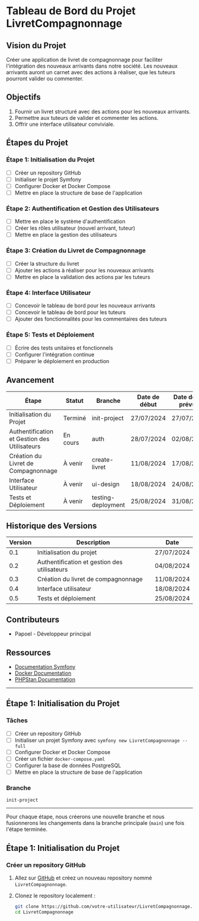 # Tableau de Bord du Projet LivretCompagnonnage

## Vision du Projet
Créer une application de livret de compagnonnage pour faciliter l'intégration des nouveaux arrivants dans notre société. Les nouveaux arrivants auront un carnet avec des actions à réaliser, que les tuteurs pourront valider ou commenter.

## Objectifs
1. Fournir un livret structuré avec des actions pour les nouveaux arrivants.
2. Permettre aux tuteurs de valider et commenter les actions.
3. Offrir une interface utilisateur conviviale.

## Étapes du Projet

### Étape 1: Initialisation du Projet
- [ ] Créer un repository GitHub
- [ ] Initialiser le projet Symfony
- [ ] Configurer Docker et Docker Compose
- [ ] Mettre en place la structure de base de l'application

### Étape 2: Authentification et Gestion des Utilisateurs
- [ ] Mettre en place le système d'authentification
- [ ] Créer les rôles utilisateur (nouvel arrivant, tuteur)
- [ ] Mettre en place la gestion des utilisateurs

### Étape 3: Création du Livret de Compagnonnage
- [ ] Créer la structure du livret
- [ ] Ajouter les actions à réaliser pour les nouveaux arrivants
- [ ] Mettre en place la validation des actions par les tuteurs

### Étape 4: Interface Utilisateur
- [ ] Concevoir le tableau de bord pour les nouveaux arrivants
- [ ] Concevoir le tableau de bord pour les tuteurs
- [ ] Ajouter des fonctionnalités pour les commentaires des tuteurs

### Étape 5: Tests et Déploiement
- [ ] Écrire des tests unitaires et fonctionnels
- [ ] Configurer l'intégration continue
- [ ] Préparer le déploiement en production

## Avancement

| Étape                                        | Statut   | Branche            | Date de début | Date de fin prévue | Commentaires              |
|----------------------------------------------|----------|--------------------|---------------|--------------------|---------------------------|
| Initialisation du Projet                     | Terminé  | init-project       | 27/07/2024    | 27/07/2024         | Configuration de base     |
| Authentification et Gestion des Utilisateurs | En cours | auth               | 28/07/2024    | 02/08/2024         | Création de la table User |
| Création du Livret de Compagnonnage          | À venir  | create-livret      | 11/08/2024    | 17/08/2024         |                           |
| Interface Utilisateur                        | À venir  | ui-design          | 18/08/2024    | 24/08/2024         |                           |
| Tests et Déploiement                         | À venir  | testing-deployment | 25/08/2024    | 31/08/2024         |                           |

## Historique des Versions

| Version | Description                                     | Date       |
|---------|-------------------------------------------------|------------|
| 0.1     | Initialisation du projet                        | 27/07/2024 |
| 0.2     | Authentification et gestion des utilisateurs    | 04/08/2024 |
| 0.3     | Création du livret de compagnonnage             | 11/08/2024 |
| 0.4     | Interface utilisateur                           | 18/08/2024 |
| 0.5     | Tests et déploiement                            | 25/08/2024 |

## Contributeurs
- Papoel - Développeur principal

## Ressources
- [Documentation Symfony](https://symfony.com/doc/current/index.html)
- [Docker Documentation](https://docs.docker.com/)
- [PHPStan Documentation](https://phpstan.org/)

---

## Étape 1: Initialisation du Projet

### Tâches
- [ ] Créer un repository GitHub
- [ ] Initialiser un projet Symfony avec `symfony new LivretCompagnonnage --full`
- [ ] Configurer Docker et Docker Compose
- [ ] Créer un fichier `docker-compose.yaml`
- [ ] Configurer la base de données PostgreSQL
- [ ] Mettre en place la structure de base de l'application

### Branche
`init-project`

---

Pour chaque étape, nous créerons une nouvelle branche et nous fusionnerons les changements dans la branche principale (`main`) une fois l'étape terminée.

## Étape 1: Initialisation du Projet

### Créer un repository GitHub
1. Allez sur [GitHub](https://github.com/) et créez un nouveau repository nommé `LivretCompagnonnage`.
2. Clonez le repository localement :

   ```sh
   git clone https://github.com/votre-utilisateur/LivretCompagnonnage.git
   cd LivretCompagnonnage
